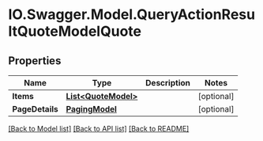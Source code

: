 # IO.Swagger.Model.QueryActionResultQuoteModelQuote
## Properties

Name | Type | Description | Notes
------------ | ------------- | ------------- | -------------
**Items** | [**List&lt;QuoteModel&gt;**](QuoteModel.md) |  | [optional] 
**PageDetails** | [**PagingModel**](PagingModel.md) |  | [optional] 

[[Back to Model list]](../README.md#documentation-for-models) [[Back to API list]](../README.md#documentation-for-api-endpoints) [[Back to README]](../README.md)

